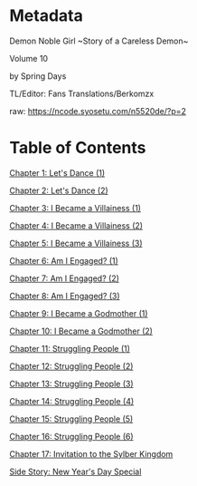 # Metadata

Demon Noble Girl \~Story of a Careless Demon\~  

Volume 10

  
 by Spring Days 
  
  
 TL/Editor: Fans Translations/Berkomzx 

raw: https://ncode.syosetu.com/n5520de/?p=2

# Table of Contents

[Chapter 1: Let's Dance (1)](./chapters/10_1.md)

[Chapter 2: Let's Dance (2)](./chapters/10_2.md)

[Chapter 3: I Became a Villainess (1)](./chapters/10_3.md)

[Chapter 4: I Became a Villainess (2)](./chapters/10_4.md)

[Chapter 5: I Became a Villainess (3)](./chapters/10_5.md)

[Chapter 6: Am I Engaged? (1)](./chapters/10_6.md)

[Chapter 7: Am I Engaged? (2)](./chapters/10_7.md)

[Chapter 8: Am I Engaged? (3)](./chapters/10_8.md)

[Chapter 9: I Became a Godmother (1)](./chapters/10_9.md)

[Chapter 10: I Became a Godmother (2)](./chapters/10_10.md)

[Chapter 11: Struggling People (1)](./chapters/10_11.md)

[Chapter 12: Struggling People (2)](./chapters/10_12.md)

[Chapter 13: Struggling People (3)](./chapters/10_13.md)

[Chapter 14: Struggling People (4)](./chapters/10_14.md)

[Chapter 15: Struggling People (5)](./chapters/10_15.md)

[Chapter 16: Struggling People (6)](./chapters/10_16.md)

[Chapter 17: Invitation to the Sylber Kingdom](./chapters/10_17.md)

[Side Story: New Year's Day Special](./chapters/10_18.md)
